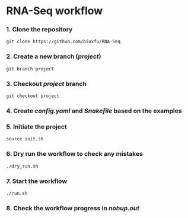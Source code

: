 # RNA-Seq workflow

### 1. Clone the repository
```
git clone https://github.com/bioxfu/RNA-Seq
```

### 2. Create a new branch (*project*)
```
git branch project
```

### 3. Checkout *project* branch
```
git checkout project
```

### 4. Create *config.yaml* and *Snakefile* based on the examples

### 5. Initiate the project
```
source init.sh
```

### 6. Dry run the workflow to check any mistakes
```
./dry_run.sh
```

### 7. Start the workflow
```
./run.sh
```

### 8. Check the workflow progress in *nohup.out* 

